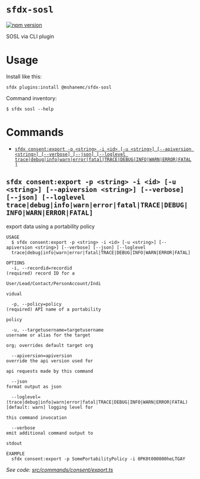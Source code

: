 # `sfdx-sosl`

[![npm version](https://badge.fury.io/js/%40mshanemc%2Fsfdx-sosl.svg)](https://badge.fury.io/js/%40mshanemc%2Fsfdx-sosl)

SOSL via CLI plugin

# Usage

Install like this:

`sfdx plugins:install @mshanemc/sfdx-sosl`

Command inventory:

```
$ sfdx sosl --help
```

# Commands

<!-- commands -->
* [`sfdx consent:export -p <string> -i <id> [-u <string>] [--apiversion <string>] [--verbose] [--json] [--loglevel trace|debug|info|warn|error|fatal|TRACE|DEBUG|INFO|WARN|ERROR|FATAL]`](#sfdx-consentexport--p-string--i-id--u-string---apiversion-string---verbose---json---loglevel-tracedebuginfowarnerrorfataltracedebuginfowarnerrorfatal)

## `sfdx consent:export -p <string> -i <id> [-u <string>] [--apiversion <string>] [--verbose] [--json] [--loglevel trace|debug|info|warn|error|fatal|TRACE|DEBUG|INFO|WARN|ERROR|FATAL]`

export data using a portability policy

```
USAGE
  $ sfdx consent:export -p <string> -i <id> [-u <string>] [--apiversion <string>] [--verbose] [--json] [--loglevel 
  trace|debug|info|warn|error|fatal|TRACE|DEBUG|INFO|WARN|ERROR|FATAL]

OPTIONS
  -i, --recordid=recordid                                                           (required) record ID for a
                                                                                    User/Lead/Contact/PersonAccount/Indi
                                                                                    vidual

  -p, --policy=policy                                                               (required) API name of a portability
                                                                                    policy

  -u, --targetusername=targetusername                                               username or alias for the target
                                                                                    org; overrides default target org

  --apiversion=apiversion                                                           override the api version used for
                                                                                    api requests made by this command

  --json                                                                            format output as json

  --loglevel=(trace|debug|info|warn|error|fatal|TRACE|DEBUG|INFO|WARN|ERROR|FATAL)  [default: warn] logging level for
                                                                                    this command invocation

  --verbose                                                                         emit additional command output to
                                                                                    stdout

EXAMPLE
  sfdx consent:export -p SomePortabilityPolicy -i 0PK0t000000heLTGAY
```

_See code: [src/commands/consent/export.ts](https://github.com/mshanemc/sfdx-consent/blob/v1.3.0/src/commands/consent/export.ts)_
<!-- commandsstop -->
